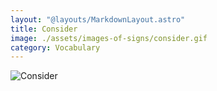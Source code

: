 ```yaml
---
layout: "@layouts/MarkdownLayout.astro"
title: Consider
image: ./assets/images-of-signs/consider.gif
category: Vocabulary
---
```


![Consider](@signs/consider.gif)

